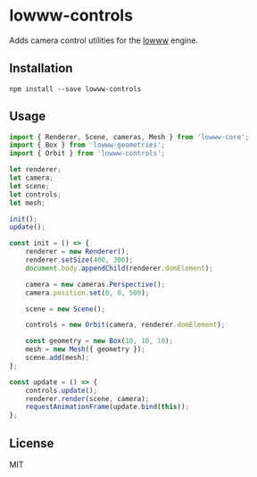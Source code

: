 # lowww-controls
Adds camera control utilities for the [lowww](https://github.com/andrevenancio/lowww) engine.

## Installation
`npm install --save lowww-controls`


## Usage
```javascript
import { Renderer, Scene, cameras, Mesh } from 'lowww-core';
import { Box } from 'lowww-geometries';
import { Orbit } from 'lowww-controls';

let renderer;
let camera;
let scene;
let controls;
let mesh;

init();
update();

const init = () => {
    renderer = new Renderer();
    renderer.setSize(400, 300);
    document.body.appendChild(renderer.domElement);

    camera = new cameras.Perspective();
    camera.position.set(0, 0, 500);

    scene = new Scene();

    controls = new Orbit(camera, renderer.domElement);

    const geometry = new Box(10, 10, 10);
    mesh = new Mesh({ geometry });
    scene.add(mesh);
};

const update = () => {
    controls.update();
    renderer.render(scene, camera);
    requestAnimationFrame(update.bind(this));
};
```


## License
MIT
